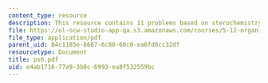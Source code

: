```yaml
---
content_type: resource
description: This resource contains 11 problems based on sterochemistry of the products.
file: https://ol-ocw-studio-app-qa.s3.amazonaws.com/courses/5-12-organic-chemistry-i-spring-2005/e4ab171677a93b8c6993ea8f532559bc_ps6.pdf
file_type: application/pdf
parent_uid: 84c1185e-8667-6c88-60c0-ea6fd0cc32df
resourcetype: Document
title: ps6.pdf
uid: e4ab1716-77a9-3b8c-6993-ea8f532559bc
---
```

